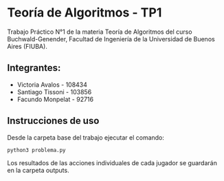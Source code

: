 # Teoría de Algoritmos - TP1

Trabajo Práctico N°1 de la materia Teoría de Algoritmos del curso Buchwald-Genender, Facultad de Ingeniería de la Universidad de Buenos Aires (FIUBA).


## Integrantes:
- Victoria Avalos - 108434 
- Santiago Tissoni - 103856  
- Facundo Monpelat - 92716 


## Instrucciones de uso


Desde la carpeta base del trabajo ejecutar el comando:

`python3 problema.py`

Los resultados de las acciones individuales de cada jugador se guardarán en la carpeta outputs.
